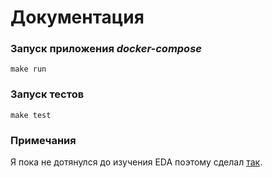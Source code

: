 # Документация

### Запуск приложения ***docker-compose***
    make run

### Запуск тестов
    make test

### Примечания

Я пока не дотянулся до изучения EDA поэтому сделал [так](https://github.com/ynuraddi/test-kami/blob/main/internal/application/reservation.go#L26).